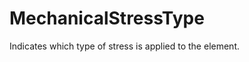 MechanicalStressType
====================

Indicates which type of stress is applied to the element.
